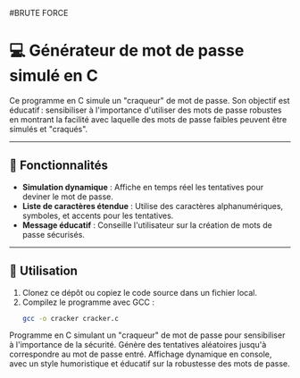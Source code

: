 #BRUTE FORCE

# 💻 Générateur de mot de passe simulé en C

Ce programme en C simule un "craqueur" de mot de passe. Son objectif est éducatif : sensibiliser à l'importance d'utiliser des mots de passe robustes en montrant la facilité avec laquelle des mots de passe faibles peuvent être simulés et "craqués".

---

## 🎯 Fonctionnalités
- **Simulation dynamique** : Affiche en temps réel les tentatives pour deviner le mot de passe.
- **Liste de caractères étendue** : Utilise des caractères alphanumériques, symboles, et accents pour les tentatives.
- **Message éducatif** : Conseille l'utilisateur sur la création de mots de passe sécurisés.

---

## 🚀 Utilisation
1. Clonez ce dépôt ou copiez le code source dans un fichier local.
2. Compilez le programme avec GCC :
   ```bash
   gcc -o cracker cracker.c
   ```



Programme en C simulant un "craqueur" de mot de passe pour sensibiliser à l'importance de la sécurité. Génère des tentatives aléatoires jusqu'à correspondre au mot de passe entré. Affichage dynamique en console, avec un style humoristique et éducatif sur la robustesse des mots de passe.

